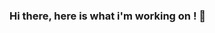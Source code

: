 ### Hi there, here is what i'm working on ! 👋

<!--
**ardhikarn/ardhikarn** is a ✨ _special_ ✨ repository because its `README.md` (this file) appears on your GitHub profile.

Here are some ideas to get you started:

- 🔭 I’m currently working on ... Bootcamp
- 🌱 I’m currently learning ... Vue JS
- 👯 I’m looking to collaborate on ... 
- 🤔 I’m looking for help with ...
- 💬 Ask me about ... Anything
- 📫 How to reach me: ... email : ardhikarn@gmail.com
- 😄 Pronouns: ... He / Him
- ⚡ Fun fact: ... I am Indonesian
-->
